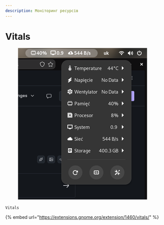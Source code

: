 ```yaml
---
description: Моніторинг ресурсів
---
```


# Vitals

<figure><img src="../../.gitbook/assets/image (1) (1) (1) (1) (1).png" alt=""><figcaption></figcaption></figure>

```
Vitals
```

{% embed url="https://extensions.gnome.org/extension/1460/vitals/" %}
